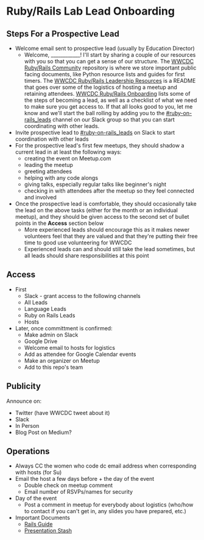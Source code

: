 # Ruby/Rails Lab Lead Onboarding

## Steps For a Prospective Lead
* Welcome email sent to prospective lead (usually by Education Director)
  * Welcome, ____________! I'll start by sharing a couple of our resources with you so that you can get a sense of our structure. The [WWCDC Ruby/Rails Community](https://github.com/womenwhocodedc/ruby-on-rails-community) repository is where we store important public facing documents, like Python resource lists and guides for first timers. The [WWCDC Ruby/Rails Leadership Resources](https://github.com/womenwhocodedc/organization/blob/master/leadership-resources/Education/Ruby-Rails/README.md) is a README that goes over some of the logistics of hosting a meetup and retaining attendees. [WWCDC Ruby/Rails Onboarding](https://github.com/womenwhocodedc/ruby-on-rails-community/blob/master/events/onboarding.md) lists some of the steps of becoming a lead, as well as a checklist of what we need to make sure you get access to. If that all looks good to you, let me know and we'll start the ball rolling by adding you to the [#ruby-on-rails_leads]() channel on our Slack group so that you can start coordinating with other leads.
* Invite prospective lead to [#ruby-on-rails_leads]() on Slack to start coordination with other leads
* For the prospective lead's first few meetups, they should shadow a current lead in at least the following ways:
  * creating the event on Meetup.com
  * leading the meetup
  * greeting attendees
  * helping with any code alongs
  * giving talks, especially regular talks like beginner's night
  * checking in with attendees after the meetup so they feel connected and involved
* Once the prospective lead is comfortable, they should occasionally take the lead on the above tasks (either for the month or an individual meetup), and they should be given access to the second set of bullet points in the **Access** section below
  * More experienced leads should encourage this as it makes newer volunteers feel that they are valued and that they're putting their free time to good use volunteering for WWCDC
  * Experienced leads can and should still take the lead sometimes, but all leads should share responsibilities at this point

## Access
* First
  * Slack - grant access to the following channels
  * All Leads
  * Language Leads
  * Ruby on Rails Leads
  * Hosts
* Later, once committment is confirmed:
  * Make admin on Slack
  * Google Drive
  * Welcome email to hosts for logistics
  * Add as attendee for Google Calendar events
  * Make an organizer on Meetup
  * Add to this repo's team

## Publicity
Announce on:
* Twitter (have WWCDC tweet about it)
* Slack
* In Person
* Blog Post on Medium?

## Operations
* Always CC the women who code dc email address when corresponding with hosts (for Su)
* Email the host a few days before + the day of the event
  * Double check on meetup comment
  * Email number of RSVPs/names for security
* Day of the event
  * Post a comment in meetup for everybody about logistics (who/how to contact if you can't get in, any slides you have prepared, etc.)
* Important Documents
  * [Rails Guide](https://github.com/womenwhocodedc/ruby-on-rails-community/blob/master/rails_guide.md)
  * [Presentation Stash](https://github.com/womenwhocodedc/ruby-on-rails-community/blob/master/presentation-stash.md)
